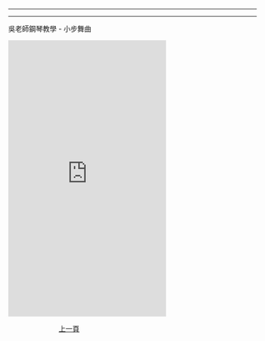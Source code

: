 ﻿---

---
吳老師鋼琴教學 - 小步舞曲

<iframe width="320" height="560" src="https://www.youtube.com/embed/VvqL_rvC2RQ" title="小步舞曲" frameborder="0" allow="accelerometer; autoplay; clipboard-write; encrypted-media; gyroscope; picture-in-picture; web-share" allowfullscreen></iframe>


&nbsp;&nbsp;&nbsp;&nbsp;&nbsp;&nbsp;&nbsp;&nbsp;&nbsp;&nbsp;&nbsp;&nbsp;
&nbsp;&nbsp;&nbsp;&nbsp;&nbsp;&nbsp;&nbsp;&nbsp;&nbsp;&nbsp;&nbsp;&nbsp;
[上一頁](T-MyHeartWillGoOn)






